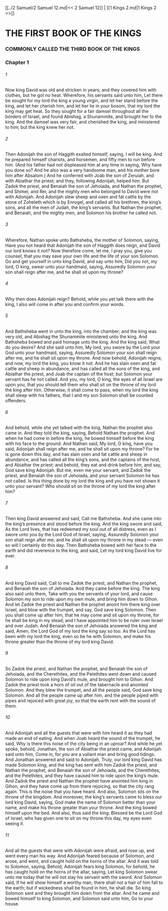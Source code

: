 [[../2 Samuel/2 Samuel 12.md|<< 2 Samuel 12]]  |  [[1 Kings 2.md|1 Kings 2 >>]]

# THE FIRST BOOK OF THE KINGS
### COMMONLY CALLED THE THIRD BOOK OF THE KINGS
### Chapter 1
###### 1
Now king David was old and stricken in years; and they covered him with clothes, but he got no heat. Wherefore, his servants said unto him, Let there be sought for my lord the king a young virgin, and let her stand before the king, and let her cherish him, and let her lie in your bosom, that my lord the king may get heat. So they sought for a fair damsel throughout all the borders of Israel, and found Abishag, a Shunammite, and brought her to the king. And the damsel was very fair, and cherished the king, and ministered to him; but the king knew her not.

###### 2
Then Adonijah the son of Haggith exalted himself, saying, I will be king. And he prepared himself chariots, and horsemen, and fifty men to run before him. (And his father had not displeased him at any time in saying, Why have you done so? And he also was a very handsome man, and his mother bore him after Absalom.) And he conferred with Joab the son of Zeruiah, and with Abiathar the priest; and they, following Adonijah, helped him. But Zadok the priest, and Benaiah the son of Jehoiada, and Nathan the prophet, and Shimei, and Rei, and the mighty men who belonged to David were not with Adonijah. And Adonijah slew sheep and oxen and fat cattle by the stone of Zoheleth which is by Enrogel, and called all his brethren, the king’s sons, and all the men of Judah, the king’s servants. But Nathan the prophet, and Benaiah, and the mighty men, and Solomon his brother he called not.

###### 3
Wherefore, Nathan spoke unto Bathsheba, the mother of Solomon, saying, Have you not heard that Adonijah the son of Haggith does reign, and David our lord knows it not? Now therefore come, let me, I pray you, give you counsel, that you may save your own life and the life of your son Solomon. Go and get yourself in unto king David, and say unto him, Did you not, my lord, O king, swear unto your handmaid, saying, Assuredly Solomon your son shall reign after me, and he shall sit upon my throne?

###### 4
Why then does Adonijah reign? Behold, while you yet talk there with the king, I also will come in after you and confirm your words.

###### 5
And Bathsheba went in unto the king, into the chamber; and the king was very old, and Abishag the Shunammite ministered unto the king. And Bathsheba bowed and paid homage unto the king. And the king said, What do you desire? And she said unto him, My lord, you swore by the Lord your God unto your handmaid, saying, Assuredly Solomon your son shall reign after me, and he shall sit upon my throne. And now behold, Adonijah reigns; and now, my lord the king, you know it not. And he has slain oxen and fat cattle and sheep in abundance, and has called all the sons of the king, and Abiathar the priest, and Joab the captain of the host; but Solomon your servant has he not called. And you, my lord, O king, the eyes of all Israel are upon you, that you should tell them who shall sit on the throne of my lord the king after him. Otherwise, it shall come to pass, when my lord the king shall sleep with his fathers, that I and my son Solomon shall be counted offenders.

###### 6
And behold, while she yet talked with the king, Nathan the prophet also came in. And they told the king, saying, Behold Nathan the prophet. And when he had come in before the king, he bowed himself before the king with his face to the ground. And Nathan said, My lord, O king, have you said, Adonijah shall reign after me, and he shall sit upon my throne? For he is gone down this day, and has slain oxen and fat cattle and sheep in abundance, and has called all the king’s sons, and the captains of the host, and Abiathar the priest; and behold, they eat and drink before him, and say, God save king Adonijah. But me, even me your servant, and Zadok the priest, and Benaiah the son of Jehoiada, and your servant Solomon he has not called. Is this thing done by my lord the king and you have not shown it unto your servant? Who should sit on the throne of my lord the king after him?

###### 7
Then king David answered and said, Call me Bathsheba. And she came into the king’s presence and stood before the king. And the king swore and said, As the Lord lives, that has redeemed my soul out of all distress, even as I swore unto you by the Lord God of Israel, saying, Assuredly Solomon your son shall reign after me, and he shall sit upon my throne in my stead — even so will I certainly do this day. Then Bathsheba bowed with her face to the earth and did reverence to the king, and said, Let my lord king David live for ever.

###### 8
And king David said, Call to me Zadok the priest, and Nathan the prophet, and Benaiah the son of Jehoiada. And they came before the king. The king also said unto them, Take with you the servants of your lord, and cause Solomon my son to ride upon my own mule, and bring him down to Gihon. And let Zadok the priest and Nathan the prophet anoint him there king over Israel, and blow with the trumpet, and say, God save king Solomon. Then you shall come up after him, that he may come and sit upon my throne, for he shall be king in my stead; and I have appointed him to be ruler over Israel and over Judah. And Benaiah the son of Jehoiada answered the king and said, Amen, the Lord God of my lord the king say so too. As the Lord has been with my lord the king, even so be he with Solomon, and make his throne greater than the throne of my lord king David.

###### 9
So Zadok the priest, and Nathan the prophet, and Benaiah the son of Jehoiada, and the Cherethites, and the Pelethites went down and caused Solomon to ride upon king David’s mule, and brought him to Gihon. And Zadok the priest took a horn of oil out of the tabernacle and anointed Solomon. And they blew the trumpet, and all the people said, God save king Solomon. And all the people came up after him, and the people piped with pipes and rejoiced with great joy, so that the earth rent with the sound of them.

###### 10
And Adonijah and all the guests that were with him heard it as they had made an end of eating. And when Joab heard the sound of the trumpet, he said, Why is there this noise of the city being in an uproar? And while he yet spoke, behold, Jonathan, the son of Abiathar the priest came, and Adonijah said unto him, Come in, for you are a valiant man and bring good tidings. And Jonathan answered and said to Adonijah, Truly, our lord king David has made Solomon king, and the king has sent with him Zadok the priest, and Nathan the prophet, and Benaiah the son of Jehoiada, and the Cherethites, and the Pelethites, and they have caused him to ride upon the king’s mule. And Zadok the priest and Nathan the prophet have anointed him king in Gihon, and they have come up from there rejoicing, so that the city rang again. This is the noise that you have heard. And also, Solomon sits on the throne of the kingdom. And moreover, the king’s servants came to bless our lord king David, saying, God make the name of Solomon better than your name, and make his throne greater than your throne. And the king bowed himself upon the bed. And also, thus said the king: Blessed be the Lord God of Israel, who has given one to sit on my throne this day, my eyes even seeing it.

###### 11
And all the guests that were with Adonijah were afraid, and rose up, and went every man his way. And Adonijah feared because of Solomon, and arose, and went, and caught hold on the horns of the altar. And it was told to Solomon, saying, Behold, Adonijah fears king Solomon, for behold, he has caught hold on the horns of the altar, saying, Let king Solomon swear unto me today that he will not slay his servant with the sword. And Solomon said, If he will show himself a worthy man, there shall not a hair of him fall to the earth; but if wickedness shall be found in him, he shall die. So king Solomon sent and they brought him down from the altar. And he came and bowed himself to king Solomon, and Solomon said unto him, Go to your house.